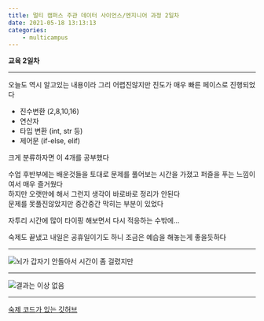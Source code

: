```yaml
---
title: 멀티 캠퍼스 주관 데이터 사이언스/엔지니어 과정 2일차
date: 2021-05-18 13:13:13
categories:
    - multicampus
---
```

**교육 2일차**
___
오늘도 역시 알고있는 내용이라 그리 어렵진않지만 진도가 매우 빠른 페이스로 진행되었다

- 진수변환 (2,8,10,16)
- 연산자
- 타입 변환 (int, str 등)
- 제어문 (if-else, elif)

크게 분류하자면 이 4개를 공부했다

수업 후반부에는 배운것들을 토대로 문제를 풀어보는 시간을 가졌고 퍼즐을 푸는 느낌이여서 매우 즐거웠다  
하지만 오랫만에 해서 그런지 생각이 바로바로 정리가 안된다  
문제를 못풀진않았지만 중간중간 막히는 부분이 있었다  

자투리 시간에 많이 타이핑 해보면서 다시 적응하는 수밖에...

숙제도 끝냈고 내일은 공휴일이기도 하니 조금은 예습을 해놓는게 좋을듯하다
___
![뇌가 갑자기 안돌아서 시간이 좀 걸렸지만](https://user-images.githubusercontent.com/84296244/118758016-26827600-b8a9-11eb-9508-62af61ea5d33.PNG)
___
![결과는 이상 없음](https://user-images.githubusercontent.com/84296244/118758020-297d6680-b8a9-11eb-96b3-d85c0b47c8ba.PNG)
___
[숙제 코드가 있는 깃허브](https://github.com/ouguro3/Study/blob/main/Python_Basic/04_if/homework.py) 

